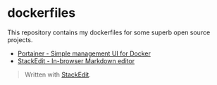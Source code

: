 # dockerfiles
This repository contains my dockerfiles for some superb open source projects.
 - [Portainer - Simple management UI for Docker](https://github.com/portainer/portainer)
 - [StackEdit - In-browser Markdown editor](https://github.com/benweet/stackedit)
> Written with [StackEdit](https://stackedit.io/).